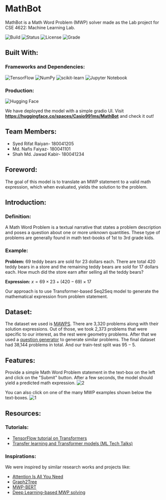 # MathBot
MathBot is a Math Word Problem (MWP) solver made as the Lab project for CSE 4622: Machine Learning Lab.

![Build](https://img.shields.io/badge/build-passing-lightgreen.svg)
![Status](https://img.shields.io/badge/Status-Complete-brightgreen)
![License](https://img.shields.io/badge/license-MIT-orange.svg)
![Grade](https://img.shields.io/badge/Grade-Not%20Yet%20Graded-lightgrey)

## Built With:
### Frameworks and Dependencies:
![TensorFlow](https://img.shields.io/badge/TensorFlow-%23FF6F00.svg?style=for-the-badge&logo=TensorFlow&logoColor=white)
![NumPy](https://img.shields.io/badge/numpy-%230769AD.svg?style=for-the-badge&logo=numpy&logoColor=white)
![scikit-learn](https://img.shields.io/badge/scikit--learn-%23F7931E.svg?style=for-the-badge&logo=scikit-learn&logoColor=white)
![Jupyter Notebook](https://img.shields.io/badge/jupyter-%23FA0F00.svg?style=for-the-badge&logo=jupyter&logoColor=white)

### Production:
![Hugging Face](https://img.shields.io/badge/🤗%20hugging%20face-%23F7A41D.svg?style=for-the-badge&logo=&logoColor=white)

We have deployed the model with a simple gradio UI. Visit **https://huggingface.co/spaces/Casio991ms/MathBot** and check it out!

## Team Members:
* Syed Rifat Raiyan- 180041205
* Md. Nafis Faiyaz- 180041101
* Shah Md. Jawad Kabir- 180041234

## Foreword:
The goal of this model is to translate an MWP statement to a valid math expression, which when evaluated, yields the solution to the problem.

## Introduction:
### Definition:
A Math Word Problem is a textual narrative that states a problem description and poses a question about one or more unknown quantities. These type of problems are generally found in math text-books of 1st to 3rd grade kids.

### Example:
**Problem:**
$\text{69 teddy bears are sold for 23 dollars each.}$
$\text{There are total 420 teddy bears in a store and the remaining teddy bears are sold for 17 dollars each.}$
$\text{How much did the store earn after selling all the teddy bears?}$

**Expression:**
$x = 69×23 + (420 − 69)×17$

Our approach is to use Transformer-based $\text{Seq2Seq}$ model to generate the mathematical expression from problem statement.

## Dataset:
The dataset we used is [MAWPS](https://aclanthology.org/N16-1136.pdf). There are 3,320 problems along with their solution expressions. Out of those, we took 2,373 problems that were specific to our interest, as the rest were geometry problems. After that we used a [question generator](https://github.com/RahulSharmaNITT/MathWordProblem) to generate similar problems. The final dataset had 38,144 problems in total. And our train-test split was $95-5$.

## Features:
Provide a simple Math Word Problem statement in the text-box on the left and click on the "Submit" button. After a few seconds, the model should yield a predicted math expression. 
![2](demoImages/mathbot2.png)

You can also click on one of the many MWP examples shown below the text-boxes.
![1](demoImages/mathbot1.png)

## Resources:
### Tutorials:
* [TensorFlow tutorial on Transformers](https://www.tensorflow.org/text/tutorials/transformer)
* [Transfer learning and Transformer models (ML Tech Talks)](https://youtu.be/LE3NfEULV6k)
### Inspirations:
We were inspired by similar research works and projects like:
* [Attention Is All You Need](https://proceedings.neurips.cc/paper/2017/file/3f5ee243547dee91fbd053c1c4a845aa-Paper.pdf)
* [Graph2Tree](https://ink.library.smu.edu.sg/cgi/viewcontent.cgi?article=6276&context=sis_research)
* [MWP-BERT](https://arxiv.org/pdf/2107.13435.pdf)
* [Deep Learning-based MWP solving](https://github.com/aashnakanuga/dl-math-word-problem-solving)
